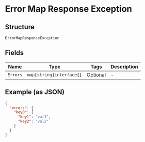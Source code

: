
# Error Map Response Exception

## Structure

`ErrorMapResponseException`

## Fields

| Name | Type | Tags | Description |
|  --- | --- | --- | --- |
| `Errors` | `map[string]interface{}` | Optional | - |

## Example (as JSON)

```json
{
  "errors": {
    "key0": {
      "key1": "val1",
      "key2": "val2"
    }
  }
}
```

